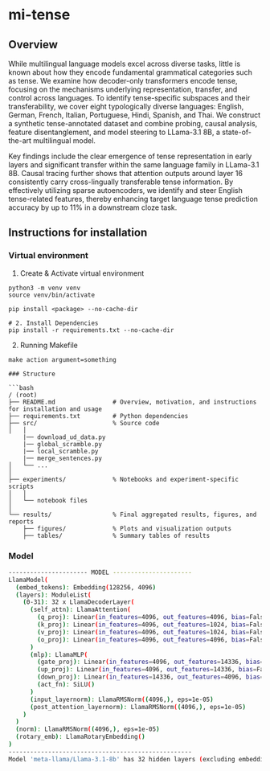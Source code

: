 # mi-tense

## Overview

While multilingual language models excel across diverse tasks, little is known about how they encode fundamental grammatical categories such as tense. We examine how decoder-only transformers encode tense, focusing on the mechanisms underlying representation, transfer, and control across languages. To identify tense-specific subspaces and their transferability, we cover eight typologically diverse languages: English, German, French, Italian, Portuguese, Hindi, Spanish, and Thai. We construct a synthetic tense-annotated dataset and combine probing, causal analysis, feature disentanglement, and model steering to LLama-3.1 8B, a state-of-the-art multilingual model.

Key findings include the clear emergence of tense representation in early layers and significant transfer within the same language family in LLama-3.1 8B. Causal tracing further shows that attention outputs around layer 16 consistently carry cross-lingually transferable tense information. By effectively utilizing sparse autoencoders, we identify and steer English tense-related features, thereby enhancing target language tense prediction accuracy by up to 11\% in a downstream cloze task.

## Instructions for installation

### Virtual environment

1. Create & Activate virtual environment
```shell
python3 -m venv venv
source venv/bin/activate

pip install <package> --no-cache-dir

# 2. Install Dependencies
pip install -r requirements.txt --no-cache-dir
```

2. Running Makefile
```shell
make action argument=something

### Structure

```bash
/ (root)
├── README.md                # Overview, motivation, and instructions for installation and usage
├── requirements.txt         # Python dependencies
├── src/                     % Source code
│   │
    |── download_ud_data.py
    |── global_scramble.py
    |── local_scramble.py
    |── merge_sentences.py 
│   └── ...           
│
├── experiments/             % Notebooks and experiment-specific scripts
│   │
│   └── notebook files
│
└── results/                 % Final aggregated results, figures, and reports
    ├── figures/             % Plots and visualization outputs
    ├── tables/              % Summary tables of results
```

### Model

```bash
---------------------- MODEL ----------------------
LlamaModel(
  (embed_tokens): Embedding(128256, 4096)                                           # <= Embedding layer
  (layers): ModuleList(
    (0-31): 32 x LlamaDecoderLayer(
      (self_attn): LlamaAttention(
        (q_proj): Linear(in_features=4096, out_features=4096, bias=False)
        (k_proj): Linear(in_features=4096, out_features=1024, bias=False)
        (v_proj): Linear(in_features=4096, out_features=1024, bias=False)
        (o_proj): Linear(in_features=4096, out_features=4096, bias=False)
      )
      (mlp): LlamaMLP(
        (gate_proj): Linear(in_features=4096, out_features=14336, bias=False)
        (up_proj): Linear(in_features=4096, out_features=14336, bias=False)
        (down_proj): Linear(in_features=14336, out_features=4096, bias=False)
        (act_fn): SiLU()
      )
      (input_layernorm): LlamaRMSNorm((4096,), eps=1e-05)
      (post_attention_layernorm): LlamaRMSNorm((4096,), eps=1e-05)
    )
  )
  (norm): LlamaRMSNorm((4096,), eps=1e-05)
  (rotary_emb): LlamaRotaryEmbedding()
)
---------------------------------------------------
Model 'meta-llama/Llama-3.1-8b' has 32 hidden layers (excluding embeddings layer).
```
